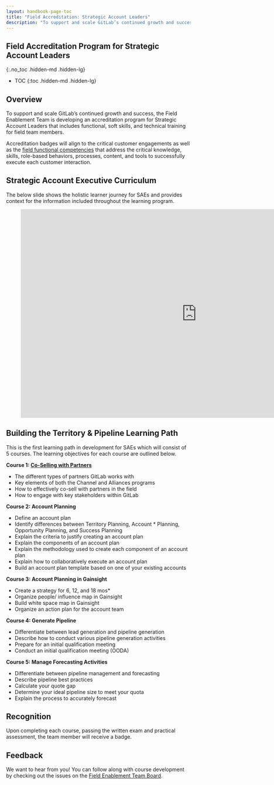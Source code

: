 ```yaml
---
layout: handbook-page-toc
title: "Field Accreditation: Strategic Account Leaders"
description: "To support and scale GitLab’s continued growth and success, the Field Enablement Team is developing an accreditation program for Strategic Account Leaders that includes functional, soft skills, and technical training for field team members"
---
```


## Field Accreditation Program for Strategic Account Leaders
{:.no_toc .hidden-md .hidden-lg}

- TOC
{:toc .hidden-md .hidden-lg}

## Overview 
To support and scale GitLab’s continued growth and success, the Field Enablement Team is developing an accreditation program for Strategic Account Leaders that includes functional, soft skills, and technical training for field team members.  

Accreditation badges will align to the critical customer engagements as well as the [field functional competencies](/handbook/sales/training/field-functional-competencies/) that address the critical knowledge, skills, role-based behaviors, processes, content, and tools to successfully execute each customer interaction.

## Strategic Account Executive Curriculum 
The below slide shows the holistic learner journey for SAEs and provides context for the information included throughout the learning program. 

<figure class="video_container">
<iframe src="https://docs.google.com/presentation/d/e/2PACX-1vQvjB6E9JlplzwqBHVv2fFGAEGZwqjg4AZQO-p_DqjX7znjZGOC_q2-d2xCbwr2LbfXCmyOvVxcirYb/embed?start=false&loop=false&delayms=3000&slide=id.g94bb3b04a3_0_271" frameborder="0" width="960" height="569" allowfullscreen="true" mozallowfullscreen="true" webkitallowfullscreen="true"></iframe>
</figure>

## Building the Territory & Pipeline Learning Path 
This is the first learning path in development for SAEs which will consist of 5 courses. The learning objectives for each course are outlined below.

**Course 1: [Co-Selling with Partners](https://gitlab.edcast.com/insights/ECL-9a30df21-dff0-4ac5-8ffa-e67429860dfd)**
* The different types of partners GitLab works with
* Key elements of both the Channel and Alliances programs
* How to effectively co-sell with partners in the field
* How to engage with key stakeholders within GitLab  

**Course 2: Account Planning**
* Define an account plan
* Identify differences between Territory Planning, Account * Planning, Opportunity Planning, and Success Planning
* Explain the criteria to justify creating an account plan
* Explain the components of an account plan
* Explain the methodology used to create each component of an account plan
* Explain how to collaboratively execute an account plan
* Build an account plan template based on one of your existing accounts

**Course 3: Account Planning in Gainsight**
* Create a strategy for 6, 12, and 18 mos* 
* Organize people/ influence map in Gainsight
* Build white space map in Gainsight
* Organize an action plan for the account team

**Course 4: Generate Pipeline** 
* Differentiate between lead generation and pipeline generation
* Describe how to conduct various pipeline generation activities 
* Prepare for an initial qualification meeting 
* Conduct an initial qualification meeting (OODA)

**Course 5: Manage Forecasting Activities**
* Differentiate between pipeline management and forecasting
* Describe pipeline best practices
* Calculate your quote gap
* Determine your ideal pipeline size to meet your quota 
* Explain the process to accurately forecast 

## Recognition
Upon completing each course, passing the written exam and practical assessment, the team member will receive a badge. 

## Feedback 
We want to hear from you! You can follow along with course development by checking out the issues on the [Field Enablement Team Board](https://gitlab.com/groups/gitlab-com/-/boards/2714682?label_name[]=Field%20Learning%20Programs).


